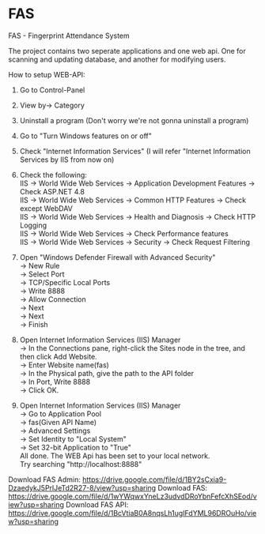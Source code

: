 # FAS
FAS - Fingerprint Attendance System

The project contains two seperate applications and one web api. One for scanning and updating database, and another for modifying users.  

How to setup WEB-API:
  1. Go to Control-Panel
  2. View by-> Category
  3. Uninstall a program (Don't worry we're not gonna uninstall a program)
  4. Go to "Turn Windows features on or off"
  5. Check "Internet Information Services" (I will refer "Internet Information Services by IIS from now on)
  6. Check the following:  
      IIS -> World Wide Web Services -> Application Development Features -> Check ASP.NET 4.8  
      IIS -> World Wide Web Services -> Common HTTP Features -> Check except WebDAV  
      IIS -> World Wide Web Services -> Health and Diagnosis -> Check HTTP Logging  
      IIS -> World Wide Web Services -> Check Performance features  
      IIS -> World Wide Web Services -> Security -> Check Request Filtering  

  7. Open "Windows Defender Firewall with Advanced Security"  
      -> New Rule  
      -> Select Port  
      -> TCP/Specific Local Ports  
      -> Write 8888  
      -> Allow Connection  
      -> Next  
      -> Next  
      -> Finish  
  8. Open Internet Information Services (IIS) Manager  
      -> In the Connections pane, right-click the Sites node in the tree, and then click Add Website.  
      -> Enter Website name(fas)  
      -> In the Physical path, give the path to the API folder  
      -> In Port, Write 8888  
      -> Click OK.   
  9. Open Internet Information Services (IIS) Manager   
      -> Go to Application Pool  
      -> fas(Given API Name)  
      -> Advanced Settings  
        -> Set Identity to "Local System"  
        -> Set 32-bit Application to "True"  
All done. The WEB Api has been set to your local network.  
Try searching "http://localhost:8888"  


Download FAS Admin: https://drive.google.com/file/d/1BY2sCxia9-DzaedykJ5PrlJeTd2R27-8/view?usp=sharing
Download FAS: https://drive.google.com/file/d/1wYWqwxYneLz3udvdDRoYbnFefcXhSEod/view?usp=sharing 
Download FAS API: https://drive.google.com/file/d/1BcVtiaB0A8nqsLh1ugIFdYML96DROuHo/view?usp=sharing
